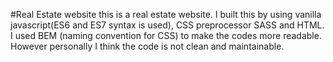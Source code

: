 #Real Estate website
this is a real estate website. I built this by using vanilla javascript(ES6 and ES7 syntax is used), CSS preprocessor SASS and HTML. I used BEM (naming convention for CSS) to make the codes more readable. However personally I think the code is not clean and maintainable.
